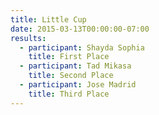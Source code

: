 ```yaml
---
title: Little Cup
date: 2015-03-13T00:00:00-07:00
results:
  - participant: Shayda Sophia
    title: First Place
  - participant: Tad Mikasa
    title: Second Place
  - participant: Jose Madrid
    title: Third Place
---
```


